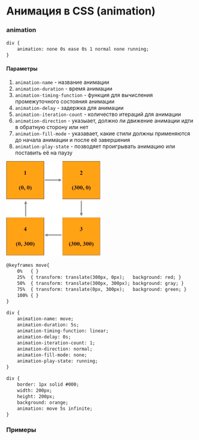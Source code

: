 # Анимация в CSS (animation)


<!-- xxxxxxxxxxxxxxxxxxxxxxxxxxxxxxxxxxxxxxxxxxxxxxxxxxxxxxx -->
### animation
<!-- xxxxxxxxxxxxxxxxxxxxxxxxxxxxxxxxxxxxxxxxxxxxxxxxxxxxxxx -->
```css:no-line-numbers
div {
	animation: none 0s ease 0s 1 normal none running;
}
```

#### Параметры
1. `animation-name` - название анимации
2. `animation-duration` - время анимации
3. `animation-timing-function` - функция для вычисления промежуточного состояния анимации
4. `animation-delay` - задержка для анимации
5. `animation-iteration-count` - количество итераций для анимации
6. `animation-direction` - указыает, должно ли движение анимации идти в обратную сторону или нет
7. `animation-fill-mode` - указавает, какие стили должны применяются до начала анимации и после её завершения
8. `animation-play-state` - позводяет проигрывать анимацию или поставить её на паузу

<img src="../@img/animation.png" style="width: 250px" />

```css:no-line-numbers
@keyframes move{
    0%   { }
    25%  { transform: translate(300px, 0px);   background: red; }
    50%  { transform: translate(300px, 300px); background: gray; }
    75%  { transform: translate(0px, 300px);   background: green; }
    100% { }
}
```

```css:no-line-numbers
div {
	animation-name: move;
	animation-duration: 5s;
	animation-timing-function: linear;
	animation-delay: 0s;
	animation-iteration-count: 1;
	animation-direction: normal;
	animation-fill-mode: none;
	animation-play-state: running;
}
```

```css:no-line-numbers
div {
	border: 1px solid #000;
	width: 200px;
	height: 200px;
	background: orange;
	animation: move 5s infinite; 
}
```


<!-- xxxxxxxxxxxxxxxxxxxxxxxxxxxxxxxxxxxxxxxxxxxxxxxxxxxxxxx -->
### Примеры
<!-- xxxxxxxxxxxxxxxxxxxxxxxxxxxxxxxxxxxxxxxxxxxxxxxxxxxxxxx -->
<v-iframe
	height="350"
	src="https://codepen.io/Sergeenkov/embed/MBwjWE?height=265&theme-id=default&default-tab=css,result"
/>
